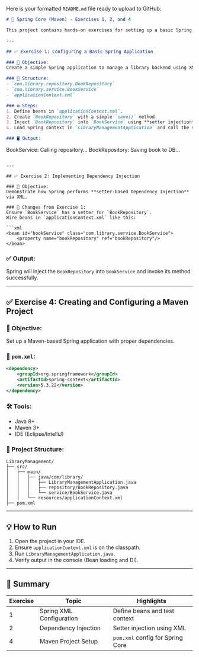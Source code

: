 Here is your formatted `README.md` file ready to upload to GitHub:

```markdown
# 📘 Spring Core (Maven) - Exercises 1, 2, and 4

This project contains hands-on exercises for setting up a basic Spring Framework application using Maven. It includes manual XML configuration and demonstrates Dependency Injection using Spring Core.

---

## ✅ Exercise 1: Configuring a Basic Spring Application

### 📌 Objective:
Create a simple Spring application to manage a library backend using XML configuration.

### 🧱 Structure:
- `com.library.repository.BookRepository`
- `com.library.service.BookService`
- `applicationContext.xml`

### ⚙ Steps:
1. Define beans in `applicationContext.xml`.
2. Create `BookRepository` with a simple `save()` method.
3. Inject `BookRepository` into `BookService` using **setter injection**.
4. Load Spring context in `LibraryManagementApplication` and call the service method.

### 🖥 Output:
```

BookService: Calling repository...
BookRepository: Saving book to DB...

````

---

## ✅ Exercise 2: Implementing Dependency Injection

### 📌 Objective:
Demonstrate how Spring performs **setter-based Dependency Injection** via XML.

### 🔄 Changes from Exercise 1:
Ensure `BookService` has a setter for `BookRepository`.  
Wire beans in `applicationContext.xml` like this:

```xml
<bean id="bookService" class="com.library.service.BookService">
    <property name="bookRepository" ref="bookRepository"/>
</bean>
````

### ✅ Output:

Spring will inject the `BookRepository` into `BookService` and invoke its method successfully.

---

## ✅ Exercise 4: Creating and Configuring a Maven Project

### 📌 Objective:

Set up a Maven-based Spring application with proper dependencies.

### 🔧 `pom.xml`:

```xml
<dependency>
    <groupId>org.springframework</groupId>
    <artifactId>spring-context</artifactId>
    <version>5.3.22</version>
</dependency>
```

### 🛠 Tools:

* Java 8+
* Maven 3+
* IDE (Eclipse/IntelliJ)

### 📁 Project Structure:

```
LibraryManagement/
├── src/
│   ├── main/
│   │   ├── java/com/library/
│   │   │   ├── LibraryManagementApplication.java
│   │   │   ├── repository/BookRepository.java
│   │   │   └── service/BookService.java
│   │   └── resources/applicationContext.xml
├── pom.xml
```

---

## 💡 How to Run

1. Open the project in your IDE.
2. Ensure `applicationContext.xml` is on the classpath.
3. Run `LibraryManagementApplication.java`.
4. Verify output in the console (Bean loading and DI).

---

## 🧾 Summary

| Exercise | Topic                    | Highlights                       |
| -------- | ------------------------ | -------------------------------- |
| 1        | Spring XML Configuration | Define beans and test context    |
| 2        | Dependency Injection     | Setter injection using XML       |
| 4        | Maven Project Setup      | `pom.xml` config for Spring Core |

```


```

